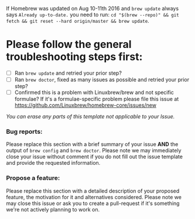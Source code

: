 If Homebrew was updated on Aug 10-11th 2016 and `brew update` always says `Already up-to-date.` you need to run: `cd "$(brew --repo)" && git fetch && git reset --hard origin/master && brew update`.

# Please follow the general troubleshooting steps first:

- [ ] Ran `brew update` and retried your prior step?
- [ ] Ran `brew doctor`, fixed as many issues as possible and retried your prior step?
- [ ] Confirmed this is a problem with Linuxbrew/brew and not specific formulae? If it's a formulae-specific problem please file this issue at https://github.com/Linuxbrew/homebrew-core/issues/new

_You can erase any parts of this template not applicable to your Issue._

### Bug reports:

Please replace this section with a brief summary of your issue **AND** the output of `brew config` and `brew doctor`. Please note we may immediately close your issue without comment if you do not fill out the issue template and provide the requested information.

### Propose a feature:

Please replace this section with a detailed description of your proposed feature, the motivation for it and alternatives considered. Please note we may close this issue or ask you to create a pull-request if it's something we're not actively planning to work on.
